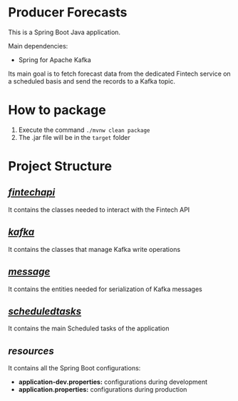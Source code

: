 # Producer Forecasts

This is a Spring Boot Java application.

Main dependencies:
 - Spring for Apache Kafka

Its main goal is to fetch forecast data from the dedicated Fintech service on a scheduled basis and send the records to a Kafka topic.

# How to package

1) Execute the command `./mvnw clean package` 
2) The .jar file will be in the `target` folder

# Project Structure

## [<em>fintechapi</em>](./src/main/java/its/statea/producerforecasts/fintechapi/readme.md)

It contains the classes needed to interact with the Fintech API

## [<em>kafka</em>](./src/main/java/its/statea/producerforecasts/kafka/readme.md)

It contains the classes that manage Kafka write operations

## [<em>message</em>](./src/main/java/its/statea/producerforecasts/message/readme.md)

It contains the entities needed for serialization of Kafka messages 

## [<em>scheduledtasks</em>](./src/main/java/its/statea/producerforecasts/scheduledtasks/readme.md)

It contains the main Scheduled tasks of the application

## <em>resources</em>

It contains all the Spring Boot configurations:

- <strong>application-dev.properties:</strong> configurations during development
- <strong>application.properties:</strong> configurations during production